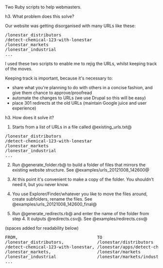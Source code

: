 Two Ruby scripts to help webmasters.

h3. What problem does this solve?

Our website was getting disorganised with many URLs like these:

<pre>
/lonestar_distributors
/detect-chemical-123-with-lonestar
/lonestar_markets
/lonestar_industrial
...
</pre>

I used these two scripts to enable me to rejig the URLs, whilst keeping track of the moves.

Keeping track is important, because it's necessary to:

- share what you're planning to do with others in a concise fashion, and give them chance to approve/proofread
- automate the changes to URLs (we use Drupal so this will be easy)
- place 301 redirects at the old URLs (maintain Google juice and user experience)

h3. How does it solve it?

1. Starts from a list of URLs in a file called @existing_urls.txt@

<pre>
/lonestar_distributors
/detect-chemical-123-with-lonestar
/lonestar_markets
/lonestar_industrial
...
</pre>

2. Run @generate_folder.rb@ to build a folder of files that mirrors the existing website structure.  See @examples/urls_20121008_142600@

3. At this point it's convenient to make a copy of the folder.  You shouldn't need it, but you never know.

4. You use Explorer/Finder/whatever you like to move the files around, create subfolders, rename the files.  See @examples/urls_20121008_142600_final@

5. Run @generate_redirects.rb@ and enter the name of the folder from step 4.  It outputs @redirects.csv@.  See @examples/redirects.csv@

(spaces added for readability below)

<pre>
FROM,                               TO
/lonestar_distributors,             /lonestar/distributors
/detect-chemical-123-with-lonestar, /lonestar/apps/detect-chemical-123
/lonestar_markets,                  /lonestar/markets
/lonestar_industrial                /lonestar/markets/industrial
...
</pre>